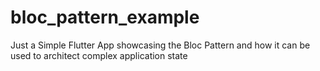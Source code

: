 # bloc_pattern_example
Just a Simple Flutter App showcasing the Bloc Pattern and how it can be used to architect complex application state
